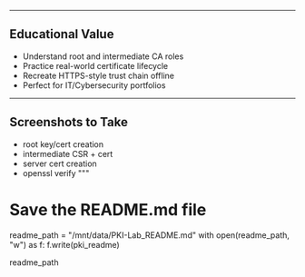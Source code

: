 
---

## Educational Value

- Understand root and intermediate CA roles
- Practice real-world certificate lifecycle
- Recreate HTTPS-style trust chain offline
- Perfect for IT/Cybersecurity portfolios

---

## Screenshots to Take

- root key/cert creation
- intermediate CSR + cert
- server cert creation
- openssl verify
"""

# Save the README.md file
readme_path = "/mnt/data/PKI-Lab_README.md"
with open(readme_path, "w") as f:
    f.write(pki_readme)

readme_path
